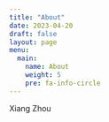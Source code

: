 ```yaml
---
title: "About"
date: 2023-04-20
draft: false
layout: page
menu:
  main:
    name: About
    weight: 5
    pre: fa-info-circle
---
```


Xiang Zhou